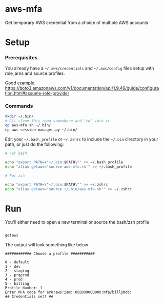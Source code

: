 # aws-mfa
Get temporary AWS credential from a choice of multiple AWS accounts

# Setup
### Prerequisites 

You already have a `~/.aws/credentials` and `~/.aws/config` files setup with role_arns and source profiles.

Good example: https://boto3.amazonaws.com/v1/documentation/api/1.9.46/guide/configuration.html#assume-role-provider

### Commands
```bash
mkdir ~/.bin/
# Git clone this repo somewhere and "cd" into it
cp aws-mfa.sh ~/.bin/
cp aws-session-manager.py ~/.bin/
```

Edit your `~/.bash_profile` or `~/.zshrc` to include the `~/.bin` directory in your path, or just do the following:
 
```bash
# For bash

echo "export PATH=\"~/.bin:$PATH\"" >> ~/.bash_profile
echo "alias getaws='source aws-mfa.sh'" >> ~/.bash_profile
```
```bash
# For zsh

echo "export PATH=\"~/.bin:$PATH\"" >> ~/.zshrc
echo "alias getaws='source ~/.bin/aws-mfa.sh'" >> ~/.zshrc
```

# Run

You'll either need to open a new terminal or source the bash/zsh profile

```bash

getaws
```

The output will look something like below

```
############ Choose a profile ###########

0 - default
1 - dev
2 - staging
3 - preprod
4 - prod
5 - billing
Profile Number: 1
Enter MFA code for arn:aws:iam::000000000000:mfa/billybob:
## Credentials set! ##
```